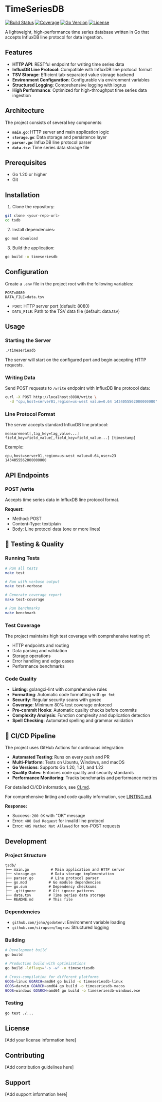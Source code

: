 # TimeSeriesDB

[![Build Status](https://img.shields.io/badge/build-passing-brightgreen?style=flat-square)](https://github.com/yourusername/timeseriesdb/actions)
[![Coverage](https://img.shields.io/badge/coverage-80%25-green?style=flat-square)](https://github.com/yourusername/timeseriesdb/actions)
[![Go Version](https://img.shields.io/badge/go-1.20+-blue?style=flat-square)](https://golang.org/)
[![License](https://img.shields.io/badge/license-MIT-green?style=flat-square)](LICENSE)

A lightweight, high-performance time series database written in Go that accepts InfluxDB line protocol for data ingestion.

## Features

- **HTTP API**: RESTful endpoint for writing time series data
- **InfluxDB Line Protocol**: Compatible with InfluxDB line protocol format
- **TSV Storage**: Efficient tab-separated value storage backend
- **Environment Configuration**: Configurable via environment variables
- **Structured Logging**: Comprehensive logging with logrus
- **High Performance**: Optimized for high-throughput time series data ingestion

## Architecture

The project consists of several key components:

- **`main.go`**: HTTP server and main application logic
- **`storage.go`**: Data storage and persistence layer
- **`parser.go`**: InfluxDB line protocol parser
- **`data.tsv`**: Time series data storage file

## Prerequisites

- Go 1.20 or higher
- Git

## Installation

1. Clone the repository:
```bash
git clone <your-repo-url>
cd tsdb
```

2. Install dependencies:
```bash
go mod download
```

3. Build the application:
```bash
go build -o timeseriesdb
```

## Configuration

Create a `.env` file in the project root with the following variables:

```env
PORT=8080
DATA_FILE=data.tsv
```

- `PORT`: HTTP server port (default: 8080)
- `DATA_FILE`: Path to the TSV data file (default: data.tsv)

## Usage

### Starting the Server

```bash
./timeseriesdb
```

The server will start on the configured port and begin accepting HTTP requests.

### Writing Data

Send POST requests to `/write` endpoint with InfluxDB line protocol data:

```bash
curl -X POST http://localhost:8080/write \
  -d "cpu,host=server01,region=us-west value=0.64 1434055562000000000"
```

### Line Protocol Format

The server accepts standard InfluxDB line protocol:

```
measurement[,tag_key=tag_value...] field_key=field_value[,field_key=field_value...] [timestamp]
```

Example:
```
cpu,host=server01,region=us-west value=0.64,user=23 1434055562000000000
```

## API Endpoints

### POST /write

Accepts time series data in InfluxDB line protocol format.

**Request:**
- Method: POST
- Content-Type: text/plain
- Body: Line protocol data (one or more lines)

## 🧪 Testing & Quality

### Running Tests

```bash
# Run all tests
make test

# Run with verbose output
make test-verbose

# Generate coverage report
make test-coverage

# Run benchmarks
make benchmark
```

### Test Coverage

The project maintains high test coverage with comprehensive testing of:
- HTTP endpoints and routing
- Data parsing and validation
- Storage operations
- Error handling and edge cases
- Performance benchmarks

### Code Quality

- **Linting**: golangci-lint with comprehensive rules
- **Formatting**: Automatic code formatting with `go fmt`
- **Security**: Regular security scans with gosec
- **Coverage**: Minimum 80% test coverage enforced
- **Pre-commit Hooks**: Automatic quality checks before commits
- **Complexity Analysis**: Function complexity and duplication detection
- **Spell Checking**: Automated spelling and grammar validation

## 🚀 CI/CD Pipeline

The project uses GitHub Actions for continuous integration:

- **Automated Testing**: Runs on every push and PR
- **Multi-Platform**: Tests on Ubuntu, Windows, and macOS
- **Go Versions**: Supports Go 1.20, 1.21, and 1.22
- **Quality Gates**: Enforces code quality and security standards
- **Performance Monitoring**: Tracks benchmarks and performance metrics

For detailed CI/CD information, see [CI.md](CI.md).

For comprehensive linting and code quality information, see [LINTING.md](LINTING.md).

**Response:**
- Success: `200 OK` with "OK" message
- Error: `400 Bad Request` for invalid line protocol
- Error: `405 Method Not Allowed` for non-POST requests

## Development

### Project Structure

```
tsdb/
├── main.go          # Main application and HTTP server
├── storage.go       # Data storage implementation
├── parser.go        # Line protocol parser
├── go.mod          # Go module dependencies
├── go.sum          # Dependency checksums
├── .gitignore      # Git ignore patterns
├── data.tsv        # Time series data storage
└── README.md       # This file
```

### Dependencies

- `github.com/joho/godotenv`: Environment variable loading
- `github.com/sirupsen/logrus`: Structured logging

### Building

```bash
# Development build
go build

# Production build with optimizations
go build -ldflags="-s -w" -o timeseriesdb

# Cross-compilation for different platforms
GOOS=linux GOARCH=amd64 go build -o timeseriesdb-linux
GOOS=darwin GOARCH=amd64 go build -o timeseriesdb-macos
GOOS=windows GOARCH=amd64 go build -o timeseriesdb-windows.exe
```

### Testing

```bash
go test ./...
```

## License

[Add your license information here]

## Contributing

[Add contribution guidelines here]

## Support

[Add support information here]
